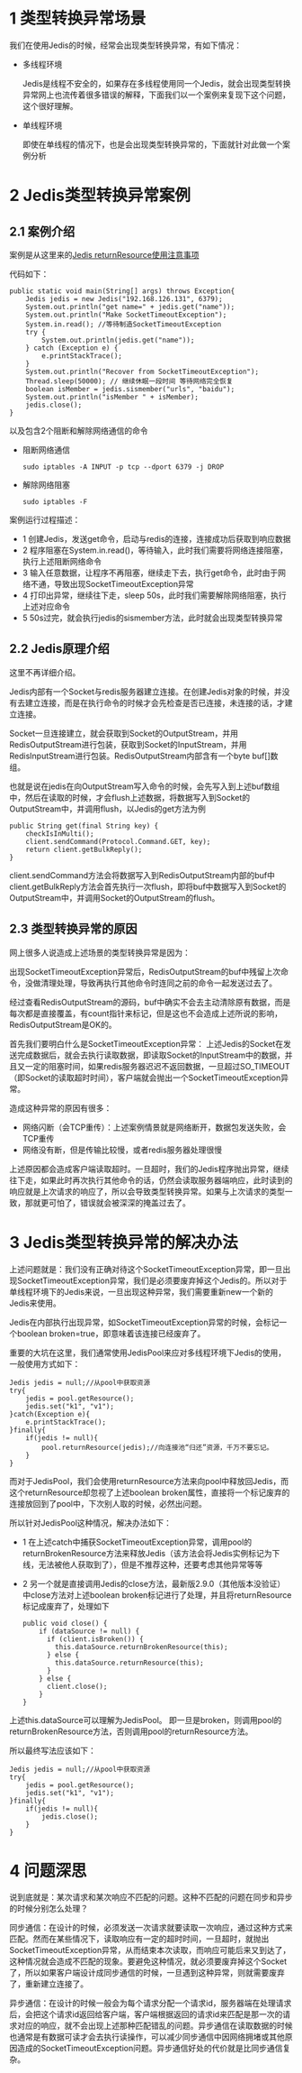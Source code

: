 # 1 类型转换异常场景 
我们在使用Jedis的时候，经常会出现类型转换异常，有如下情况：

-	多线程环境

	Jedis是线程不安全的，如果存在多线程使用同一个Jedis，就会出现类型转换异常网上也流传着很多错误的解释，下面我们以一个案例来复现下这个问题，这个很好理解。

-	单线程环境

	即使在单线程的情况下，也是会出现类型转换异常的，下面就针对此做一个案例分析

# 2 Jedis类型转换异常案例

## 2.1 案例介绍

案例是从这里来的[Jedis returnResource使用注意事项](http://my.oschina.net/zhuguowei/blog/406807)

代码如下：

	public static void main(String[] args) throws Exception{
		Jedis jedis = new Jedis("192.168.126.131", 6379);
		System.out.println("get name=" + jedis.get("name"));
		System.out.println("Make SocketTimeoutException");
		System.in.read(); //等待制造SocketTimeoutException
		try {
		    System.out.println(jedis.get("name"));
		} catch (Exception e) {
		    e.printStackTrace();
		}
		System.out.println("Recover from SocketTimeoutException");
		Thread.sleep(50000); // 继续休眠一段时间 等待网络完全恢复
		boolean isMember = jedis.sismember("urls", "baidu");
		System.out.println("isMember " + isMember);
		jedis.close();
	}

以及包含2个阻断和解除网络通信的命令

-	阻断网络通信

		sudo iptables -A INPUT -p tcp --dport 6379 -j DROP

-	解除网络阻塞

		sudo iptables -F

案例运行过程描述：

-	1 创建Jedis，发送get命令，启动与redis的连接，连接成功后获取到响应数据
-	2 程序阻塞在System.in.read()，等待输入，此时我们需要将网络连接阻塞，执行上述阻断网络命令
-	3 输入任意数据，让程序不再阻塞，继续走下去，执行get命令，此时由于网络不通，导致出现SocketTimeoutException异常
-	4 打印出异常，继续往下走，sleep 50s，此时我们需要解除网络阻塞，执行上述对应命令
-	5 50s过完，就会执行jedis的sismember方法，此时就会出现类型转换异常

## 2.2 Jedis原理介绍

这里不再详细介绍。

Jedis内部有一个Socket与redis服务器建立连接。在创建Jedis对象的时候，并没有去建立连接，而是在执行命令的时候才会先检查是否已连接，未连接的话，才建立连接。

Socket一旦连接建立，就会获取到Socket的OutputStream，并用RedisOutputStream进行包装，获取到Socket的InputStream，并用RedisInputStream进行包装。RedisOutputStream内部含有一个byte buf[]数组。

也就是说在jedis在向OutputStream写入命令的时候，会先写入到上述buf数组中，然后在读取的时候，才会flush上述数据，将数据写入到Socket的OutputStream中，并调用flush，以Jedis的get方法为例

	public String get(final String key) {
		checkIsInMulti();
		client.sendCommand(Protocol.Command.GET, key);
		return client.getBulkReply();
	}

client.sendCommand方法会将数据写入到RedisOutputStream内部的buf中
client.getBulkReply方法会首先执行一次flush，即将buf中数据写入到Socket的OutputStream中，并调用Socket的OutputStream的flush。

## 2.3 类型转换异常的原因

网上很多人说造成上述场景的类型转换异常是因为：

出现SocketTimeoutException异常后，RedisOutputStream的buf中残留上次命令，没做清理处理，导致再执行其他命令时连同之前的命令一起发送过去了。

经过查看RedisOutputStream的源码，buf中确实不会去主动清除原有数据，而是每次都是直接覆盖，有count指针来标记，但是这也不会造成上述所说的影响，RedisOutputStream是OK的。

首先我们要明白什么是SocketTimeoutException异常：
上述Jedis的Socket在发送完成数据后，就会去执行读取数据，即读取Socket的InputStream中的数据，并且又一定的阻塞时间，如果redis服务器迟迟不返回数据，一旦超过SO_TIMEOUT（即Socket的读取超时时间），客户端就会抛出一个SocketTimeoutException异常。

造成这种异常的原因有很多：

-	网络闪断（会TCP重传）：上述案例情景就是网络断开，数据包发送失败，会TCP重传
-	网络没有断，但是传输比较慢，或者redis服务器处理很慢

上述原因都会造成客户端读取超时。一旦超时，我们的Jedis程序抛出异常，继续往下走，如果此时再次执行其他命令的话，仍然会读取服务器端响应，此时读到的响应就是上次请求的响应了，所以会导致类型转换异常。如果与上次请求的类型一致，那就更可怕了，错误就会被深深的掩盖过去了。

# 3 Jedis类型转换异常的解决办法

上述问题就是：我们没有正确对待这个SocketTimeoutException异常，即一旦出现SocketTimeoutException异常，我们是必须要废弃掉这个Jedis的。所以对于单线程环境下的Jedis来说，一旦出现这种异常，我们需要重新new一个新的Jedis来使用。

Jedis在内部执行出现异常，如SocketTimeoutException异常的时候，会标记一个boolean broken=true，即意味着该连接已经废弃了。

重要的大坑在这里，我们通常使用JedisPool来应对多线程环境下Jedis的使用，一般使用方式如下：

	Jedis jedis = null;//从pool中获取资源  
	try{
		jedis = pool.getResource();
	    jedis.set("k1", "v1");  
	}catch(Exception e){  
	    e.printStackTrace();
	}finally{
		if(jedis != null){
			pool.returnResource(jedis);//向连接池“归还”资源，千万不要忘记。
		}
	}

而对于JedisPool，我们会使用returnResource方法来向pool中释放回Jedis，而这个returnResource却忽视了上述boolean broken属性，直接将一个标记废弃的连接放回到了pool中，下次别人取的时候，必然出问题。

所以针对JedisPool这种情况，解决办法如下：

-	1 在上述catch中捕获SocketTimeoutException异常，调用pool的returnBrokenResource方法来释放Jedis（该方法会将Jedis实例标记为下线，无法被他人获取到了），但是不推荐这种，还要考虑其他异常等等

-	2 另一个就是直接调用Jedis的close方法，最新版2.9.0（其他版本没验证）中close方法对上述boolean broken标记进行了处理，并且将returnResource标记成废弃了，处理如下

		public void close() {
			if (dataSource != null) {
			  if (client.isBroken()) {
			    this.dataSource.returnBrokenResource(this);
			  } else {
			    this.dataSource.returnResource(this);
			  }
			} else {
			  client.close();
			}
		}

上述this.dataSource可以理解为JedisPool。
即一旦是broken，则调用pool的returnBrokenResource方法，否则调用pool的returnResource方法。

所以最终写法应该如下：

	Jedis jedis = null;//从pool中获取资源  
	try{
		jedis = pool.getResource();
	    jedis.set("k1", "v1");  
	}finally{
		if(jedis != null){
			jedis.close();
		}
	}

# 4 问题深思

说到底就是：某次请求和某次响应不匹配的问题。这种不匹配的问题在同步和异步的时候分别怎么处理？

同步通信：在设计的时候，必须发送一次请求就要读取一次响应，通过这种方式来匹配。然而在某些情况下，读取响应有一定的超时时间，一旦超时，就抛出SocketTimeoutException异常，从而结束本次读取，而响应可能后来又到达了，这种情况就会造成不匹配的现象。要避免这种情况，就必须要废弃掉这个Socket了，所以如果客户端设计成同步通信的时候，一旦遇到这种异常，则就需要废弃了，重新建立连接了。

异步通信：在设计的时候一般会为每个请求分配一个请求id，服务器端在处理请求后，会把这个请求id返回给客户端，客户端根据返回的请求id来匹配是那一次的请求对应的响应，就不会出现上述那种匹配错乱的问题。异步通信在读取数据的时候也通常是有数据可读才会去执行读操作，可以减少同步通信中因网络拥堵或其他原因造成的SocketTimeoutException问题。异步通信好处的代价就是比同步通信复杂。